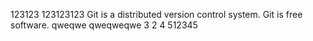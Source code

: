 123123
123123123
Git is a distributed version control system.
Git is free software.
qweqwe
qweqweqwe
3
2
4
512345
